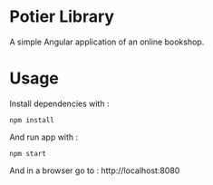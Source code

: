 Potier Library
========

A simple Angular application of an online bookshop.

# Usage

Install dependencies with :

`npm install`

And run app with :

`npm start`

And in a browser go to : http://localhost:8080

